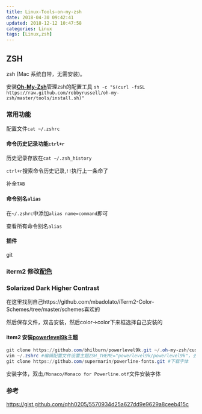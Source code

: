 ```yaml
---
title: Linux-Tools-on-my-zsh
date: 2018-04-30 09:42:41
updated: 2018-12-12 10:47:58
categories: Linux
tags: [Linux,zsh]
---
```


## ZSH

zsh (Mac 系统自带，无需安装)。

安装[**Oh-My-Zsh**](http://ohmyz.sh/)管理zsh的配置工具 `sh -c "$(curl -fsSL https://raw.github.com/robbyrussell/oh-my-zsh/master/tools/install.sh)"`

### 常用功能

配置文件`cat ~/.zshrc`

#### 命令历史记录功能`ctrl+r`

历史记录存放在`cat ~/.zsh_history`

`ctrl+r`搜索命令历史记录,`!!`执行上一条命了

补全`TAB`

#### 命令别名`alias`

在`~/.zshrc`中添加`alias name=command`即可

查看所有命令别名`alias`

#### 插件

git

### iterm2 修改[配色](https://github.com/mbadolato/iTerm2-Color-Schemes)

### Solarized Dark Higher Contrast

在这里找到自己https://github.com/mbadolato/iTerm2-Color-Schemes/tree/master/schemes喜欢的

然后保存文件，双击安装，然后color->color下来框选择自己安装的

#### item2 安装[powerlevel9k](https://github.com/bhilburn/powerlevel9k)主题

```powershell
git clone https://github.com/bhilburn/powerlevel9k.git ~/.oh-my-zsh/custom/themes/powerlevel9k #下载主题
vim ~/.zshrc #编辑配置文件设置主题ZSH_THEME="powerlevel9k/powerlevel9k"，去用户名添加 DEFAULT_USER="your user name"
git clone https://github.com/supermarin/powerline-fonts.git #下载字体
```

安装字体，双击`/Monaco/Monaco for Powerline.otf`文件安装字体



### 参考

https://gist.github.com/qhh0205/5570934d25a627dd9e9629a8ceeb415c





